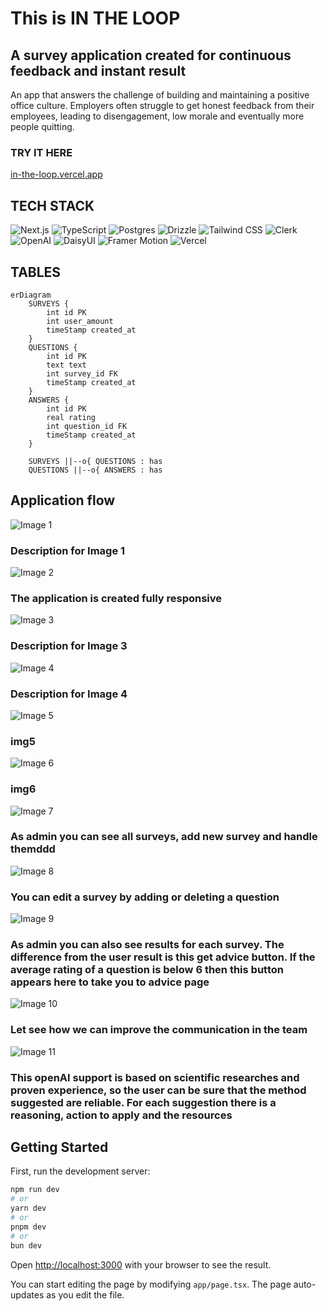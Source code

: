 # This is IN THE LOOP

## A survey application created for continuous feedback and instant result

An app that answers the challenge of building and maintaining a positive office culture. Employers often struggle to get honest feedback from their employees, leading to disengagement, low morale and eventually more people quitting.

### TRY IT HERE

[in-the-loop.vercel.app](https://in-the-loop.vercel.app/surveys/1)

## TECH STACK

![Next.js](https://img.shields.io/badge/Next.js-000000?style=for-the-badge&logo=nextdotjs&logoColor=white)
![TypeScript](https://img.shields.io/badge/TypeScript-007ACC?style=for-the-badge&logo=typescript&logoColor=white)
![Postgres](https://img.shields.io/badge/PostgreSQL-316192?style=for-the-badge&logo=postgresql&logoColor=white)
![Drizzle](https://img.shields.io/badge/Drizzle-FF4136?style=for-the-badge&logo=dropbox&logoColor=white)
![Tailwind CSS](https://img.shields.io/badge/Tailwind_CSS-38B2AC?style=for-the-badge&logo=tailwind-css&logoColor=white)
![Clerk](https://img.shields.io/badge/Clerk-0069ff?style=for-the-badge&logo=clerk&logoColor=white)
![OpenAI](https://img.shields.io/badge/OpenAI-412991?style=for-the-badge&logo=openai&logoColor=white)
![DaisyUI](https://img.shields.io/badge/DaisyUI-5A67D8?style=for-the-badge&logo=daisyui&logoColor=white)
![Framer Motion](https://img.shields.io/badge/Framer--Motion-0055FF?style=for-the-badge&logo=framer&logoColor=white)
![Vercel](https://img.shields.io/badge/Vercel-000000?style=for-the-badge&logo=vercel&logoColor=white)

## TABLES

```mermaid
erDiagram
    SURVEYS {
        int id PK
        int user_amount
        timeStamp created_at
    }
    QUESTIONS {
        int id PK
        text text
        int survey_id FK
        timeStamp created_at
    }
    ANSWERS {
        int id PK
        real rating
        int question_id FK
        timeStamp created_at
    }

    SURVEYS ||--o{ QUESTIONS : has
    QUESTIONS ||--o{ ANSWERS : has
```

## Application flow

![Image 1](./public/image1.png)

### Description for Image 1

![Image 2](./public/image2.png)

### The application is created fully responsive

![Image 3](./public/image3.png)

### Description for Image 3

![Image 4](./public/image4.png)

### Description for Image 4

![Image 5](./public/image5.png)

### img5

![Image 6](./public/image6.png)

### img6

![Image 7](./public/image7.png)

### As admin you can see all surveys, add new survey and handle themddd

![Image 8](./public/image8.png)

### You can edit a survey by adding or deleting a question

![Image 9](./public/image9.png)

### As admin you can also see results for each survey. The difference from the user result is this get advice button. If the average rating of a question is below 6 then this button appears here to take you to advice page

![Image 10](./public/image10.png)

### Let see how we can improve the communication in the team

![Image 11](./public/image11.png)

### This openAI support is based on scientific researches and proven experience, so the user can be sure that the method suggested are reliable. For each suggestion there is a reasoning, action to apply and the resources

## Getting Started

First, run the development server:

```bash
npm run dev
# or
yarn dev
# or
pnpm dev
# or
bun dev
```

Open [http://localhost:3000](http://localhost:3000) with your browser to see the result.

You can start editing the page by modifying `app/page.tsx`. The page auto-updates as you edit the file.